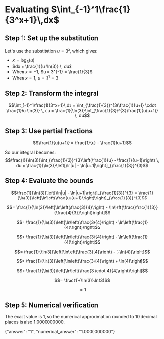 # Evaluating $\int_{-1}^1\frac{1}{3^x+1}\,dx$

## Step 1: Set up the substitution
Let's use the substitution $u = 3^x$, which gives:
- $x = \log_3(u)$
- $dx = \frac{1}{u \ln(3)} \, du$
- When $x = -1$, $u = 3^{-1} = \frac{1}{3}$
- When $x = 1$, $u = 3^1 = 3$

## Step 2: Transform the integral
$$\int_{-1}^1\frac{1}{3^x+1}\,dx = \int_{\frac{1}{3}}^{3}\frac{1}{u+1} \cdot \frac{1}{u \ln(3)} \, du = \frac{1}{\ln(3)}\int_{\frac{1}{3}}^{3}\frac{1}{u(u+1)} \, du$$

## Step 3: Use partial fractions
$$\frac{1}{u(u+1)} = \frac{1}{u} - \frac{1}{u+1}$$

So our integral becomes:
$$\frac{1}{\ln(3)}\int_{\frac{1}{3}}^{3}\left(\frac{1}{u} - \frac{1}{u+1}\right) \, du = \frac{1}{\ln(3)}\left[\ln|u| - \ln|u+1|\right]_{\frac{1}{3}}^{3}$$

## Step 4: Evaluate the bounds
$$\frac{1}{\ln(3)}\left[\ln|u| - \ln|u+1|\right]_{\frac{1}{3}}^{3} = \frac{1}{\ln(3)}\left[\ln\left(\frac{u}{u+1}\right)\right]_{\frac{1}{3}}^{3}$$

$$= \frac{1}{\ln(3)}\left[\ln\left(\frac{3}{4}\right) - \ln\left(\frac{\frac{1}{3}}{\frac{4}{3}}\right)\right]$$

$$= \frac{1}{\ln(3)}\left[\ln\left(\frac{3}{4}\right) - \ln\left(\frac{1}{4}\right)\right]$$

$$= \frac{1}{\ln(3)}\left[\ln\left(\frac{3}{4}\right) - \ln\left(\frac{1}{4}\right)\right]$$

$$= \frac{1}{\ln(3)}\left[\ln\left(\frac{3}{4}\right) - (-\ln(4))\right]$$

$$= \frac{1}{\ln(3)}\left[\ln\left(\frac{3}{4}\right) + \ln(4)\right]$$

$$= \frac{1}{\ln(3)}\left[\ln\left(\frac{3 \cdot 4}{4}\right)\right]$$

$$= \frac{1}{\ln(3)}\ln(3)$$

$$= 1$$

## Step 5: Numerical verification
The exact value is 1, so the numerical approximation rounded to 10 decimal places is also 1.0000000000.

{"answer": "1", "numerical_answer": "1.0000000000"}